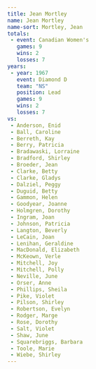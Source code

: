 ```yaml
---
title: Jean Mortley
name: Jean Mortley
name-sort: Mortley, Jean
totals:
 - event: Canadian Women's
   games: 9
   wins: 2
   losses: 7
years:
 - year: 1967
   event: Diamond D
   team: "NS"
   position: Lead
   games: 9
   wins: 2
   losses: 7
vs:
 - Anderson, Enid
 - Ball, Caroline
 - Berreth, Kay
 - Berry, Patricia
 - Bradawaski, Lorraine
 - Bradford, Shirley
 - Broeder, Jean
 - Clarke, Betty
 - Clarke, Gladys
 - Dalziel, Peggy
 - Duguid, Betty
 - Gammon, Helen
 - Goodyear, Joanne
 - Holmgren, Dorothy
 - Ingram, Joan
 - Johnson, Patricia
 - Langton, Beverly
 - LeCain, Joan
 - Lenihan, Geraldine
 - MacDonald, Elizabeth
 - McKeown, Verle
 - Mitchell, Joy
 - Mitchell, Polly
 - Neville, June
 - Orser, Anne
 - Phillips, Sheila
 - Pike, Violet
 - Pilson, Shirley
 - Robertson, Evelyn
 - Rodger, Marge
 - Rose, Dorothy
 - Salt, Violet
 - Shaw, June
 - Squarebriggs, Barbara
 - Toole, Marie
 - Wiebe, Shirley
---
```

